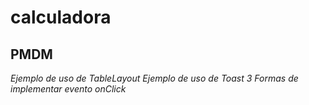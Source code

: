 # calculadora
## PMDM
_Ejemplo de uso de TableLayout_
_Ejemplo de uso de Toast_
_3 Formas de implementar evento onClick_

